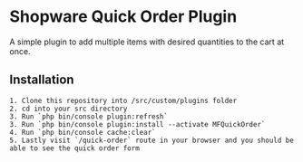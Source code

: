 # Shopware Quick Order Plugin
A simple plugin to add multiple items with desired quantities to the cart at once.

## Installation

    1. Clone this repository into /src/custom/plugins folder
    2. cd into your src directory
    3. Run `php bin/console plugin:refresh`
    3. Run `php bin/console plugin:install --activate MFQuickOrder`
    4. Run `php bin/console cache:clear`
    5. Lastly visit `/quick-order` route in your browser and you should be able to see the quick order form